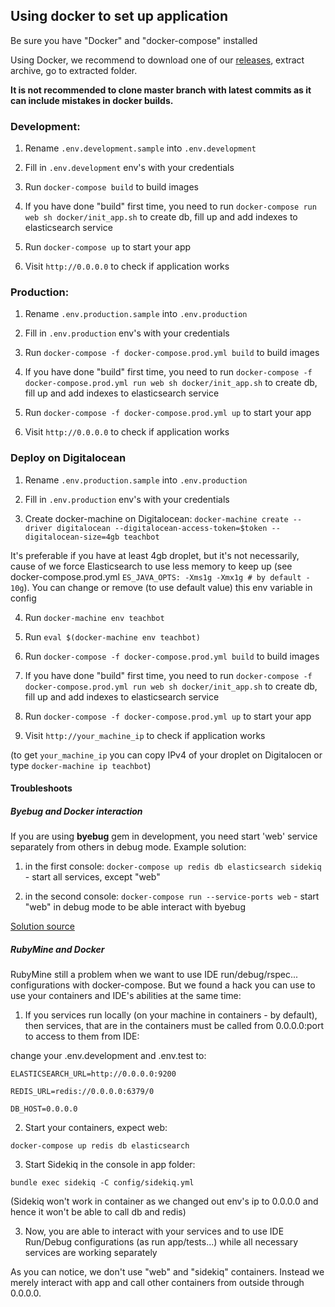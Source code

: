 ## Using docker to set up application

Be sure you have "Docker" and "docker-compose" installed

Using Docker, we recommend to download one of our
[releases](https://github.com/Okalia/TeachBot/releases), extract archive, go to extracted folder. 

**It is not recommended to clone master branch with latest commits 
as it can include mistakes in docker builds.**

### Development:

1. Rename `.env.development.sample` into `.env.development`

2. Fill in `.env.development` env's with your credentials

3. Run `docker-compose build` to build images

4. If you have done "build" first time, you need to run `docker-compose run web sh docker/init_app.sh`
to create db, fill up and add indexes to elasticsearch service

5. Run `docker-compose up` to start your app

6. Visit `http://0.0.0.0` to check if application works

### Production:

1. Rename `.env.production.sample` into `.env.production`

2. Fill in `.env.production` env's with your credentials

3. Run `docker-compose -f docker-compose.prod.yml build` to build images

4. If you have done "build" first time, you need to run `docker-compose -f docker-compose.prod.yml run web sh docker/init_app.sh`
to create db, fill up and add indexes to elasticsearch service

5. Run `docker-compose -f docker-compose.prod.yml up` to start your app

6. Visit `http://0.0.0.0` to check if application works

### Deploy on Digitalocean

1. Rename `.env.production.sample` into `.env.production`

2. Fill in `.env.production` env's with your credentials

3. Create docker-machine on Digitalocean: `docker-machine create --driver digitalocean --digitalocean-access-token=$token --digitalocean-size=4gb teachbot`

It's preferable if you have at least 4gb droplet, but it's not necessarily, 
cause of we force Elasticsearch to use less memory to keep up
(see docker-compose.prod.yml `ES_JAVA_OPTS: -Xms1g -Xmx1g # by default - 10g`). 
You can change or remove (to use default value) this env variable in config

4. Run `docker-machine env teachbot`

5. Run `eval $(docker-machine env teachbot)`

6. Run `docker-compose -f docker-compose.prod.yml build` to build images

7. If you have done "build" first time, you need to run `docker-compose -f docker-compose.prod.yml run web sh docker/init_app.sh`
to create db, fill up and add indexes to elasticsearch service

8. Run `docker-compose -f docker-compose.prod.yml up` to start your app

9. Visit `http://your_machine_ip` to check if application works

(to get `your_machine_ip` you can copy IPv4 of your droplet on Digitalocen or type `docker-machine ip teachbot`)

#### Troubleshoots

##### Byebug and Docker interaction 
If you are using **byebug** gem in development, you need start 'web' service separately from others
in debug mode. Example solution:

1. in the first console: `docker-compose up redis db elasticsearch sidekiq` - start all services, except "web"

2. in the second console: `docker-compose run --service-ports web` - start "web" in debug mode to be able interact with byebug

[Solution source](http://stackoverflow.com/questions/31669226/rails-byebug-did-not-stop-application)

##### RubyMine and Docker

RubyMine still a problem when we want to use IDE run/debug/rspec... configurations with docker-compose. 
But we found a hack you can use to use your containers and IDE's abilities at the same time:

1. If you services run locally (on your machine in containers - by default), then services, that are in the containers must be called from 0.0.0.0:port to access to them from IDE:

change your .env.development and .env.test to:

`ELASTICSEARCH_URL=http://0.0.0.0:9200`

`REDIS_URL=redis://0.0.0.0:6379/0`

`DB_HOST=0.0.0.0`

2. Start your containers, expect web:

`docker-compose up redis db elasticsearch`

3. Start Sidekiq in the console in app folder:

`bundle exec sidekiq -C config/sidekiq.yml`

(Sidekiq won't work in container as we changed out env's ip to 0.0.0.0 and hence it won't be able to call db and redis)

3. Now, you are able to interact with your services and
to use IDE Run/Debug configurations (as run app/tests...) while all necessary services are working
separately

As you can notice, we don't use "web" and "sidekiq" containers. Instead we merely interact with app 
and call other containers from outside through 0.0.0.0. 

